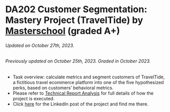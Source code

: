 # DA202 Customer Segmentation: Mastery Project (TravelTide) by [Masterschool](https://www.masterschool.com/) (graded A+)
###### Updated on October 27th, 2023.
###### Previously updated on October 25th, 2023. Graded in October 2023.
* Task overview: calculate metrics and segment customers of TravelTide, a fictitious travel ecommerce platform into one of the five hypothesized perks, based on customers’ behavioral metrics.
* Please refer to [Technical Report Analysis](https://github.com/coderedstorage/TravelTide/blob/main/3_Technical_Report_Analysis_TravelTide_AK_redacted.pdf) for full details of how the project is executed.
* Click [here](https://www.linkedin.com/feed/update/urn:li:activity:7123246903906983936/) for the LinkedIn post of the project and find me there.
